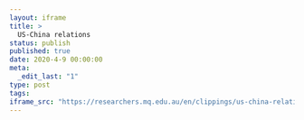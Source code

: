 ```yaml
---
layout: iframe
title: >
  US-China relations
status: publish
published: true
date: 2020-4-9 00:00:00
meta:
  _edit_last: "1"
type: post
tags:
iframe_src: "https://researchers.mq.edu.au/en/clippings/us-china-relations"
---
```

        